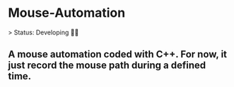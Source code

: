 <h1>Mouse-Automation</h1>
> Status: Developing 👨‍💻

<h2>A mouse automation coded with C++. For now, it just record the mouse path during a defined time.


